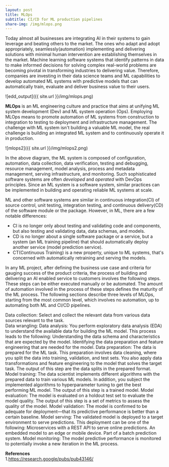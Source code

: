 ```yaml
---
layout: post
title: MLOps
subtitle: CI/CD for ML production pipelines 
share-img: /img/mlops.png
---
```


Today almost all businesses are integrating AI in their systems to gain leverage and beating others to the market. The ones who adapt and adopt appropriately, seamlessly(automation) implementing and delivering solutions with minimal human intervention are establishing themselves in the market. Machine learning software systems that identify patterns in data to make informed decisions for solving complex real-world problems are becoming pivotal in transforming industries to delivering value. Therefore, companies are investing in their data science teams and ML capabilities to develop automated ML systems with predictive models that can automatically train, evaluate and deliver business value to their users.  

![edd_output]({{ site.url }}/img/mlops.png)

**MLOps** is an ML engineering culture and practice that aims at unifying ML system development (Dev) and ML system operation (Ops). Employing MLOps means to promote automation of ML systems from construction to integration to testing to deployment and infrastructure management. The challenge with ML system isn't building a valuable ML model, the real challenge is building an integrated ML system and to continuously operate it in production.  

![mlops2]({{ site.url }}/img/mlops2.png)

In the above diagram, the ML system is composed of configuration, automation, data collection, data verification, testing and debugging, resource management, model analysis, process and metadata management, serving infrastructure, and monitoring. Such sophisticated software systems are often *developed* and *operated* with DevOps principles. Since an ML system is a software system, similar practices can be implemented in building and operating reliable ML systems at scale.  

ML and other software systems are similar in continuous integration(CI) of source control, unit testing, integration testing, and continuous delivery(CD) of the software module or the package. However, in ML, there are a few notable differences:  
- CI is no longer only about testing and validating code and components, but also testing and validating data, data schemas, and models.  
- CD is no longer about a single software package or a service, but a system (an ML training pipeline) that should automatically deploy another service (model prediction service).  
- CT(Continuous Training) is a new property, unique to ML systems, that's concerned with automatically retraining and serving the models.  

In any ML project, after defining the business use case and criteria for gauging success of the product criteria, the process of building and delivering an AI enabled service to customers involves the following steps. These steps can be either executed manually or be automated. The amount of automation involved in the process of these steps defines the maturity of the ML process. The following sections describe three levels of MLOps, starting from the most common level, which involves no automation, up to automating both ML and CI/CD pipelines.  


Data collection: Select and collect the relevant data from various data sources relevant to the task.  
Data wrangling: 
Data analysis: You perform exploratory data analysis (EDA) to understand the available data for building the ML model. This process leads to the following:
Understanding the data schema and characteristics that are expected by the model.
Identifying the data preparation and feature engineering that are needed for the model.
Data preparation: The data is prepared for the ML task. This preparation involves data cleaning, where you split the data into training, validation, and test sets. You also apply data transformations and feature engineering to the model that solves the target task. The output of this step are the data splits in the prepared format.
Model training: The data scientist implements different algorithms with the prepared data to train various ML models. In addition, you subject the implemented algorithms to hyperparameter tuning to get the best performing ML model. The output of this step is a trained model.
Model evaluation: The model is evaluated on a holdout test set to evaluate the model quality. The output of this step is a set of metrics to assess the quality of the model.
Model validation: The model is confirmed to be adequate for deployment—that its predictive performance is better than a certain baseline.
Model serving: The validated model is deployed to a target environment to serve predictions. This deployment can be one of the following:
Microservices with a REST API to serve online predictions.
An embedded model to an edge or mobile device.
Part of a batch prediction system.
Model monitoring: The model predictive performance is monitored to potentially invoke a new iteration in the ML process.




**References**  
1.https://research.google/pubs/pub43146/

